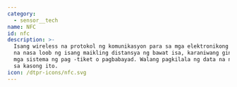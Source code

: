```yaml
---
category:
  - sensor__tech
name: NFC
id: nfc
description: >-
  Isang wireless na protokol ng komunikasyon para sa mga elektronikong aparato
  na nasa loob ng isang maikling distansya ng bawat isa, karaniwang ginagamit sa
  mga sistema ng pag -tiket o pagbabayad. Walang pagkilala ng data na nakolekta
  sa kasong ito.
icon: /dtpr-icons/nfc.svg
---
```


